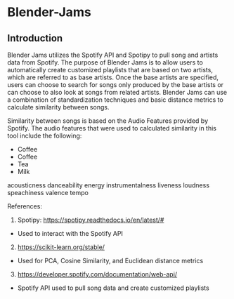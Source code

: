 # Blender-Jams

<h2> Introduction </h2>

Blender Jams utilizes the Spotify API and Spotipy to pull song and artists data from Spotify. The purpose of Blender Jams is to allow users to automatically create customized playlists that are based on two artists, which are referred to as base artists. Once the base artists are specified, users can choose to search for songs only produced by the base artists or can choose to also look at songs from related artists. Blender Jams can use a combination of standardization techniques and basic distance metrics to calculate similarity between songs.

Similarity between songs is based on the Audio Features provided by Spotify. The audio features that were used to calculated similarity in this tool include the following: 

<ul>
  <li>Coffee</li>   <li>Coffee</li>
  <li>Tea</li>
  <li>Milk</li>
</ul>
acousticness
danceability
energy
instrumentalness
liveness
loudness
speachiness
valence
tempo

References: 
1. Spotipy: https://spotipy.readthedocs.io/en/latest/# 
  - Used to interact with the Spotify API
2. https://scikit-learn.org/stable/
  - Used for PCA, Cosine Similarity, and Euclidean distance metrics
3. https://developer.spotify.com/documentation/web-api/
  - Spotify API used to pull song data and create customized playlists



